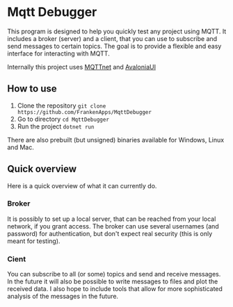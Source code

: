 # Mqtt Debugger
This program is designed to help you quickly test any project using MQTT. It includes a broker (server) and a client, that you can use to subscribe and send messages to certain topics. The goal is to provide a flexible and easy interface for interacting with MQTT.

Internally this project uses [MQTTnet](https://github.com/chkr1011/MQTTnet) and [AvaloniaUI](https://github.com/AvaloniaUI/Avalonia)

## How to use
1. Clone the repository `git clone https://github.com/FrankenApps/MqttDebugger`
2. Go to directory `cd MqttDebugger`
3. Run the project `dotnet run`

There are also prebuilt (but unsigned) binaries available for Windows, Linux and Mac.

## Quick overview
Here is a quick overview of what it can currently do.

### Broker
It is possibly to set up a local server, that can be reached from your local network, if you grant access. The broker can use several usernames (and password) for authentication, but don't expect real security (this is only meant for testing).

### Cient
You can subscribe to all (or some) topics and send and receive messages. In the future it will also be possible to write messages to files and plot the received data. I also hope to include tools that allow for more sophisticated analysis of the messages in the future. 
